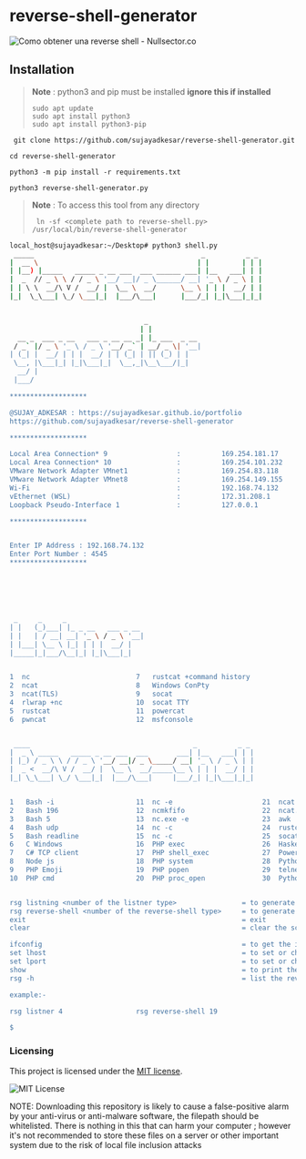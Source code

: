 # reverse-shell-generator

![Como obtener una reverse shell - Nullsector.co](https://nullsector.co/wp-content/uploads/2017/12/Bash-new.sh_.png)

## Installation

> **Note** : python3 and pip must be installed **ignore this if installed**
> ```
> sudo apt update
> sudo apt install python3
> sudo apt install python3-pip
>  ```

``` 
 git clone https://github.com/sujayadkesar/reverse-shell-generator.git
 ```
``` 
cd reverse-shell-generator
```
``` 
python3 -m pip install -r requirements.txt 
```
``` 
python3 reverse-shell-generator.py 
```

> **Note** : To access this tool from any directory  
> ```
>  ln -sf <complete path to reverse-shell.py> /usr/local/bin/reverse-shell-generator
>  ```



``` bash
local_host@sujayadkesar:~/Desktop# python3 shell.py
 _____                                         _          _ _
|  __ \                                       | |        | | |
| |__) |_____   _____ _ __ ___  ___ ______ ___| |__   ___| | |
|  _  // _ \ \ / / _ \ '__/ __|/ _ \______/ __| '_ \ / _ \ | |
| | \ \  __/\ V /  __/ |  \__ \  __/      \__ \ | | |  __/ | |
|_|  \_\___| \_/ \___|_|  |___/\___|      |___/_| |_|\___|_|_|


                                 _
                                | |
  __ _  ___ _ __   ___ _ __ __ _| |_ ___  _ __
 / _` |/ _ \ '_ \ / _ \ '__/ _` | __/ _ \| '__|
| (_| |  __/ | | |  __/ | | (_| | || (_) | |
 \__, |\___|_| |_|\___|_|  \__,_|\__\___/|_|
  __/ |
 |___/

*******************

@SUJAY_ADKESAR : https://sujayadkesar.github.io/portfolio
https://github.com/sujayadkesar/reverse-shell-generator

*******************

Local Area Connection* 9                 :          169.254.181.17
Local Area Connection* 10                :          169.254.101.232
VMware Network Adapter VMnet1            :          169.254.83.118
VMware Network Adapter VMnet8            :          169.254.149.155
Wi-Fi                                    :          192.168.74.132
vEthernet (WSL)                          :          172.31.208.1
Loopback Pseudo-Interface 1              :          127.0.0.1

*******************


Enter IP Address : 192.168.74.132
Enter Port Number : 4545
*******************






 _     _     _
| |   (_)___| |_ _ __   ___ _ __
| |   | / __| __| '_ \ / _ \ '__|
| |___| \__ \ |_| | | |  __/ |
|_____|_|___/\__|_| |_|\___|_|


1  nc                          7   rustcat +command history
2  ncat                        8   Windows ConPty
3  ncat(TLS)                   9   socat
4  rlwrap +nc                  10  socat TTY
5  rustcat                     11  powercat
6  pwncat                      12  msfconsole


 ____                                        _          _ _
|  _ \ _____   _____ _ __ ___  ___       ___| |__   ___| | |
| |_) / _ \ \ / / _ \ '__/ __|/ _ \_____/ __| '_ \ / _ \ | |
|  _ <  __/\ V /  __/ |  \__ \  __/_____\__ \ | | |  __/ | |
|_| \_\___| \_/ \___|_|  |___/\___|     |___/_| |_|\___|_|_|


1   Bash -i                    11  nc -e                      21  ncat -e
2   Bash 196                   12  ncmkfifo                   22  ncat.exe -e
3   Bash 5                     13  nc.exe -e                  23  awk
4   Bash udp                   14  nc -c                      24  rustcat
5   Bash readline              15  nc -c                      25  socat TTY
6   C Windows                  16  PHP exec                   26  Haskell
7   C# TCP client              17  PHP shell_exec             27  Powershell
8   Node js                    18  PHP system                 28  Python #2
9   PHP Emoji                  19  PHP popen                  29  telnet
10  PHP cmd                    20  PHP proc_open              30  Python Windows


rsg listning <number of the listner type>                = to generate the listner code
rsg reverse-shell <number of the reverse-shell type>     = to generate the reverse-shell code
exit                                                     = exit
clear                                                    = clear the screen

ifconfig                                                 = to get the ipv4 address of your system
set lhost                                                = to set or change the ip address
set lport                                                = to set or change the listing port number
show                                                     = to print the lhost and lport
rsg -h                                                   = list the reverse-shell and listners

example:-

rsg listner 4                  rsg reverse-shell 19

$
```


### Licensing

This project is licensed under the [MIT license](LICENSE).

![MIT License](https://danielmiessler.com/images/mitlicense.png)


NOTE: Downloading this repository is likely to cause a false-positive alarm by your anti-virus or anti-malware software, the filepath should be whitelisted. There is nothing in this that can harm your computer ; however it's not recommended to store these files on a server or other important system due to the risk of local file inclusion attacks
